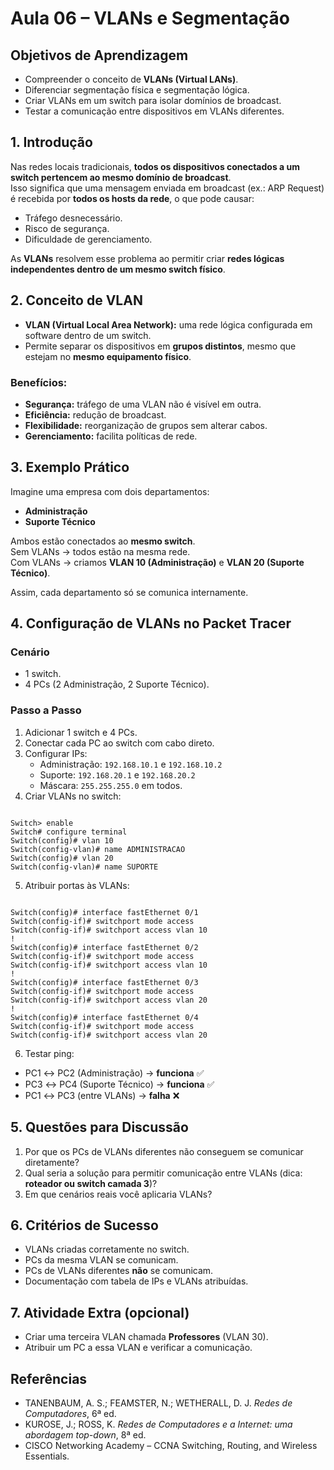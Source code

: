 # Aula 06 – VLANs e Segmentação

## Objetivos de Aprendizagem
* Compreender o conceito de **VLANs (Virtual LANs)**.
* Diferenciar segmentação física e segmentação lógica.
* Criar VLANs em um switch para isolar domínios de broadcast.
* Testar a comunicação entre dispositivos em VLANs diferentes.


## 1. Introdução

Nas redes locais tradicionais, **todos os dispositivos conectados a um switch pertencem ao mesmo domínio de broadcast**.  
Isso significa que uma mensagem enviada em broadcast (ex.: ARP Request) é recebida por **todos os hosts da rede**, o que pode causar:

- Tráfego desnecessário.
- Risco de segurança.
- Dificuldade de gerenciamento.

As **VLANs** resolvem esse problema ao permitir criar **redes lógicas independentes dentro de um mesmo switch físico**.


## 2. Conceito de VLAN

- **VLAN (Virtual Local Area Network):** uma rede lógica configurada em software dentro de um switch.
- Permite separar os dispositivos em **grupos distintos**, mesmo que estejam no **mesmo equipamento físico**.

### Benefícios:
- **Segurança:** tráfego de uma VLAN não é visível em outra.
- **Eficiência:** redução de broadcast.
- **Flexibilidade:** reorganização de grupos sem alterar cabos.
- **Gerenciamento:** facilita políticas de rede.


## 3. Exemplo Prático

Imagine uma empresa com dois departamentos:

- **Administração**
- **Suporte Técnico**

Ambos estão conectados ao **mesmo switch**.  
Sem VLANs → todos estão na mesma rede.  
Com VLANs → criamos **VLAN 10 (Administração)** e **VLAN 20 (Suporte Técnico)**.  

Assim, cada departamento só se comunica internamente.


## 4. Configuração de VLANs no Packet Tracer

### Cenário
- 1 switch.
- 4 PCs (2 Administração, 2 Suporte Técnico).

### Passo a Passo
1. Adicionar 1 switch e 4 PCs.
2. Conectar cada PC ao switch com cabo direto.
3. Configurar IPs:
   - Administração: `192.168.10.1` e `192.168.10.2`
   - Suporte: `192.168.20.1` e `192.168.20.2`
   - Máscara: `255.255.255.0` em todos.
4. Criar VLANs no switch:
```

Switch> enable
Switch# configure terminal
Switch(config)# vlan 10
Switch(config-vlan)# name ADMINISTRACAO
Switch(config)# vlan 20
Switch(config-vlan)# name SUPORTE

```
5. Atribuir portas às VLANs:
```

Switch(config)# interface fastEthernet 0/1
Switch(config-if)# switchport mode access
Switch(config-if)# switchport access vlan 10
!
Switch(config)# interface fastEthernet 0/2
Switch(config-if)# switchport mode access
Switch(config-if)# switchport access vlan 10
!
Switch(config)# interface fastEthernet 0/3
Switch(config-if)# switchport mode access
Switch(config-if)# switchport access vlan 20
!
Switch(config)# interface fastEthernet 0/4
Switch(config-if)# switchport mode access
Switch(config-if)# switchport access vlan 20

```

6. Testar ping:
- PC1 ↔ PC2 (Administração) → **funciona** ✅
- PC3 ↔ PC4 (Suporte Técnico) → **funciona** ✅
- PC1 ↔ PC3 (entre VLANs) → **falha** ❌


## 5. Questões para Discussão
1. Por que os PCs de VLANs diferentes não conseguem se comunicar diretamente?  
2. Qual seria a solução para permitir comunicação entre VLANs (dica: **roteador ou switch camada 3**)?  
3. Em que cenários reais você aplicaria VLANs?


## 6. Critérios de Sucesso
- VLANs criadas corretamente no switch.
- PCs da mesma VLAN se comunicam.
- PCs de VLANs diferentes **não** se comunicam.
- Documentação com tabela de IPs e VLANs atribuídas.


## 7. Atividade Extra (opcional)
- Criar uma terceira VLAN chamada **Professores** (VLAN 30).
- Atribuir um PC a essa VLAN e verificar a comunicação.


## Referências
- TANENBAUM, A. S.; FEAMSTER, N.; WETHERALL, D. J. *Redes de Computadores*, 6ª ed.  
- KUROSE, J.; ROSS, K. *Redes de Computadores e a Internet: uma abordagem top-down*, 8ª ed.  
- CISCO Networking Academy – CCNA Switching, Routing, and Wireless Essentials.
